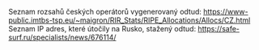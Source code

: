 Seznam rozsahů českých operátorů vygenerovaný odtud: https://www-public.imtbs-tsp.eu/~maigron/RIR_Stats/RIPE_Allocations/Allocs/CZ.html
Seznam IP adres, které útočily na Rusko, stažený odtud: https://safe-surf.ru/specialists/news/676114/
